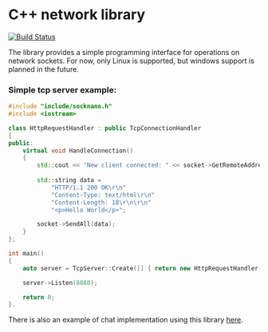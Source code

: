 # C++ network library
[![Build Status](https://travis-ci.org/lukascode/socket-nano.svg?branch=master)](https://travis-ci.org/lukascode/socket-nano)

The library provides a simple programming interface for operations on network sockets.
For now, only Linux is supported, but windows support is planned in the future.

### Simple tcp server example:

```cpp
#include "include/socknano.h"
#include <iostream>

class HttpRequestHandler : public TcpConnectionHandler
{
public:
    virtual void HandleConnection()
    {
        std::cout << "New client connected: " << socket->GetRemoteAddress().ToString() << std::endl;
        
        std::string data = 
            "HTTP/1.1 200 OK\r\n"
            "Content-Type: text/html\r\n"
            "Content-Length: 18\r\n\r\n"
            "<p>Hello World</p>";

        socket->SendAll(data);
    }
};

int main()
{
    auto server = TcpServer::Create([] { return new HttpRequestHandler(); });

    server->Listen(8080);

    return 0;
}.
```

There is also an example of chat implementation using this library 
[here](https://github.com/lukascode/socket-nano/tree/master/src/examples/chat).


